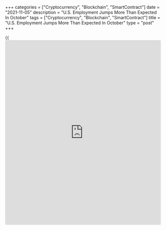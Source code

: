+++
categories = ["Cryptocurrency", "Blockchain", "SmartContract"]
date = "2021-11-05"
description = "U.S. Employment Jumps More Than Expected In October"
tags = ["Cryptocurrency", "Blockchain", "SmartContract"]
title = "U.S. Employment Jumps More Than Expected In October"
type = "post"
+++

{{<iframe id="large-banner" src="https://www.bounty.group/#slide=21.0" width="100%" height="600" scrolling="no" style="border: 0px solid rgb(216, 221, 230); border-radius: 3px;">}}

After reporting a slowdown in the pace of job growth over the two
previous months, the Labor Department released a report on Friday
showing U.S. employment increased by more than expected in the month of
October.

The report said non-farm payroll employment surged up by 531,000 jobs in
October after climbing by an upwardly revised 312,000 jobs in September.

Economists had expected employment to jump by 425,000 jobs compared to
the addition of 194,000 jobs originally reported for the previous month.

With employment increasing by more than expected, the unemployment rate
fell to 4.6 percent in October from 4.8 percent in September, hitting
its lowest level since March of 2020. The unemployment rate was expected
to edge down to 4.7 percent.

For comments and feedback [contact](https://www.playgroundfx.com/contact/): editorial@rtt[news](https://www.letsplayfx.com/blog/forex-news-website/).com

[Economic News][1]

 **What parts of the world are seeing the best (and worst) economic
performances lately? Click[here][2] to check out our [Econ Scorecard][2]
and find out! See up-to-the-moment [ranking](https://www.playgroundfx.com/blog/crypto-exchange-ranking/)s for the best and worst
performers in [GDP][3], [unemployment rate][4], [inflation][5] and much
more.**

   1. www.rtt[news](https://www.letsplayfx.com/blog/forex-news-website/).com/Content/EconomicNews.aspx
   2. www.rtt[news](https://www.letsplayfx.com/blog/forex-news-website/).com/economic-scorecard/world-rank/retail-sales/highest-performance.aspx
   3. www.rtt[news](https://www.letsplayfx.com/blog/forex-news-website/).com/economic-scorecard/world-rank/GDP/highest-performance.aspx
   4. www.rtt[news](https://www.letsplayfx.com/blog/forex-news-website/).com/economic-scorecard/world-rank/unemployment-rate/lowest-performance.aspx
   5. www.rtt[news](https://www.letsplayfx.com/blog/forex-news-website/).com/economic-scorecard/world-rank/CPI/highest-performance.aspx